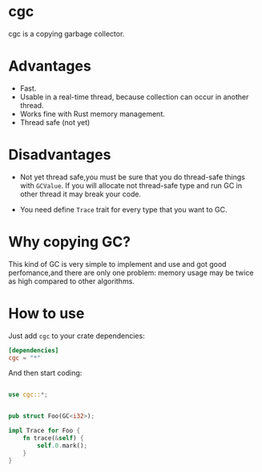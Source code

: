 # cgc 
cgc is a copying garbage collector.

# Advantages
- Fast.
- Usable in a real-time thread, because collection can occur in another thread. 
- Works fine with Rust memory management.
- Thread safe (not yet)

# Disadvantages
- Not yet thread safe,you must be sure that you do thread-safe things with `GCValue`.
  If you will allocate not thread-safe type and run GC in other thread it may break your code.

- You need define `Trace` trait for every type that you want to GC.

# Why copying GC?
 This kind of GC is very simple to implement and use and got good perfomance,and there are only one problem: memory usage may be twice as high compared to other algorithms.

# How to use

Just add `cgc` to your crate dependencies:
```toml
[dependencies]
cgc = "*"
```
And then start coding:
```rust

use cgc::*;


pub struct Foo(GC<i32>);

impl Trace for Foo {
    fn trace(&self) {
        self.0.mark();
    }
}

```

